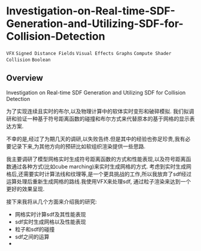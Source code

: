 # Investigation-on-Real-time-SDF-Generation-and-Utilizing-SDF-for-Collision-Detection

`VFX` `Signed Distance Fields` `Visual Effects Graphs` `Compute Shader` `Collision` `Boolean`

## Overview
Investigation on Real-time SDF Generation and Utilizing SDF for Collision Detection

为了实现连续且实时的布尔,以及物理计算中的软体实时变形和破碎模拟.
我们拟调研和验证一种基于符号距离函数的碰撞和布尔方式来代替原本的基于网格的显示表达方案.

不幸的是,经过了为期几天的调研,以失败告终.但是其中的经验也弥足珍贵,我有必要记录下来,为其他方向的预研比如软组织渲染提供一些思路.

我主要调研了模型网格实时生成符号距离函数的方式和性能表现,以及符号距离函数通过各种方式(比如cube marching)来实时生成网格的方式.
考虑到实时生成网格后,还需要实时计算法线和纹理等,是一个更具挑战的工作,所以我放弃了sdf经过运算处理后重新生成网格的路线.我使用VFX来处理sdf,
通过粒子渲染来达到一个更好的效果呈现.

接下来我将从几个方面来介绍我的研究:

- 网格实时计算sdf及其性能表现
- sdf实时生成网格以及性能表现
- 粒子和sdf的碰撞
- sdf之间的运算
- 





